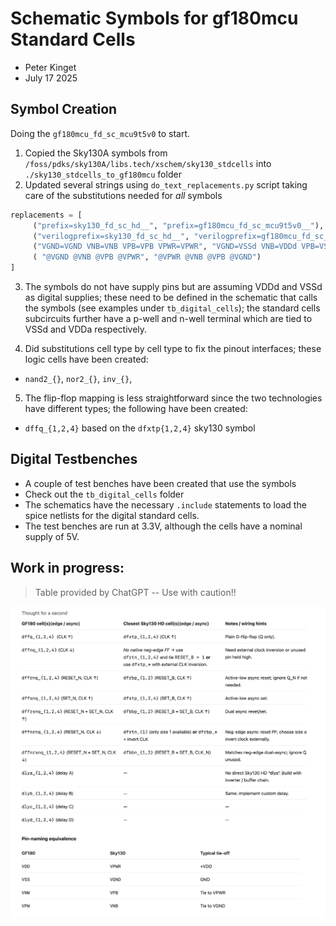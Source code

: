 # Schematic Symbols for gf180mcu Standard Cells 

- Peter Kinget
- July 17 2025


## Symbol Creation

Doing the `gf180mcu_fd_sc_mcu9t5v0` to start. 

1. Copied the Sky130A symbols from `/foss/pdks/sky130A/libs.tech/xschem/sky130_stdcells` into `./sky130_stdcells_to_gf180mcu` folder
2. Updated several strings using `do_text_replacements.py` script taking care of the substitutions needed for *all* symbols

``` python
replacements = [
     ("prefix=sky130_fd_sc_hd__", "prefix=gf180mcu_fd_sc_mcu9t5v0__"),
     ("verilogprefix=sky130_fd_sc_hd__", "verilogprefix=gf180mcu_fd_sc_mcu9t5v0__"),
     ("VGND=VGND VNB=VNB VPB=VPB VPWR=VPWR", "VGND=VSSd VNB=VDDd VPB=VSSd VPWR=VDDd"),
     ( "@VGND @VNB @VPB @VPWR", "@VPWR @VNB @VPB @VGND")
]
```

3. The symbols do not have supply pins but are assuming VDDd and VSSd as digital supplies; these need to be defined in the schematic that calls the symbols (see examples under `tb_digital_cells`); the standard cells subcircuits further have a p-well and n-well terminal which are tied to VSSd and VDDa respectively. 

4. Did substitutions cell type by cell type to fix the pinout interfaces; these logic cells have been created:
- `nand2_{}`, `nor2_{}`, `inv_{}`, 

5. The flip-flop mapping is less straightforward since the two technologies have different types; the following have been created:
- `dffq_{1,2,4}` based on the `dfxtp{1,2,4}` sky130 symbol

## Digital Testbenches

- A couple of test benches have been created that use the symbols
- Check out the `tb_digital_cells` folder
- The schematics have the necessary `.include` statements to load the spice netlists for the digital standard cells. 
- The test benches are run at 3.3V, although the cells have a nominal supply of 5V. 

## Work in progress:

> Table provided by ChatGPT -- Use with caution!!

![alt text](./sky130_stdcells_to_gf180mcu/image.png)